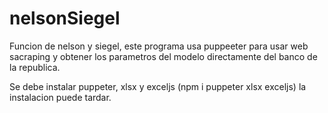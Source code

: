 # nelsonSiegel
Funcion de nelson y siegel, este programa usa puppeeter para usar web sacraping y obtener los parametros del modelo directamente del banco de la republica.

Se debe instalar puppeter, xlsx y exceljs (npm i puppeter xlsx exceljs) la instalacion puede tardar.
